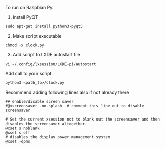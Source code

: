 To run on Raspbian Py.

1. Install PyQT

```
sudo apt-get install python3-pyqt5
```

2. Make script executable

```
chmod +x clock.py
```

3. Add script to LXDE autostart file

```
vi ~/.config/lxsession/LXDE-pi/autostart
```

Add call to your script:

```
python3 <path_to>/clock.py
```

Recommend adding following lines also if not already there

```
## enable/disable screen saver
#@xscreensaver -no-splash  # comment this line out to disable screensaver

# Set the current xsession not to blank out the screensaver and then disables the screensaver altogether.
@xset s noblank
@xset s off
# disables the display power management system
@xset -dpms
```
